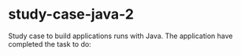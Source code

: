 # study-case-java-2
Study case to build applications runs with Java. The application have completed the task to do:
